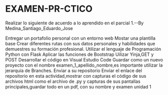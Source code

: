 # EXAMEN-PR-CTICO
Realizar lo siguiente de acuerdo a lo aprendido en el parcial 1.--By Medina_Santiago_Eduardo_Jose


Entregar un portafolio personal con un entorno web
Mostar una plantilla base 
Crear diferentes rutas con sus datos personales y habilidades que demuestres su formación profesional.
Utilizar el lenguaje de Programación Python con Flask
Aplicar las funciones de Bootstrap
Uilizar Yinja,GET y POST
Desarrollar el código en Visual Estudio Code
Guardar como un nuevo proyecto con el nombre examen_1_apellido_nombre,es importante utilizar la jerarquía de Branches.
Enviar a su repositorio
Enviar el enlace del repositorio en esta actividad,mostrar con capturas el código de sus archivos html como el archivo de .py y capturas de sus pantallas principales,guardar todo en un pdf, con su nombre y examen unidad 1
